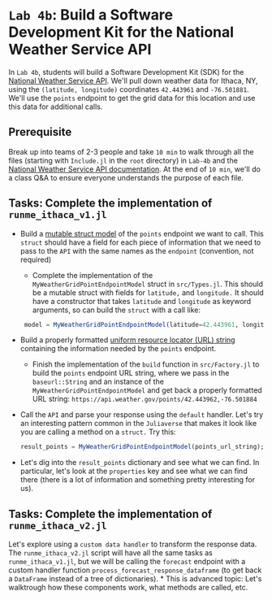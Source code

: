 # `Lab 4b`: Build a Software Development Kit for the National Weather Service API
In `Lab 4b`, students will build a Software Development Kit (SDK) for the [National Weather Service API](https://www.weather.gov/documentation/services-web-api). We'll pull down weather data for Ithaca, NY, using the `(latitude, longitude)` coordinates `42.443961` and `-76.501881`. We'll use the `points` endpoint to get the grid data for this location and use this data for additional calls. 

## Prerequisite 
Break up into teams of 2-3 people and take `10 min` to walk through all the files (starting with `Include.jl` in the `root` directory) in `Lab-4b` and the [National Weather Service API documentation](https://www.weather.gov/documentation/services-web-api). At the end of `10 min`, we'll do a class Q&A to ensure everyone understands the purpose of each file.

## Tasks: Complete the implementation of `runme_ithaca_v1.jl`

* Build a [mutable struct model](https://docs.julialang.org/en/v1/manual/types/#Composite-Types) of the `points` endpoint we want to call. This `struct` should have a field for each piece of information that we need to pass to the `API` with the same names as the `endpoint` (convention, not required)
    * Complete the implementation of the `MyWeatherGridPointEndpointModel` struct in `src/Types.jl`. This should be a mutable struct with fields for `latitude,` and `longitude.` It should have a constructor that takes `latitude` and `longitude` as keyword arguments, so can build the `struct` with a call like:
    
    ```julia
     model = MyWeatherGridPointEndpointModel(latitude=42.443961, longitude=-76.501881)
     ```

* Build a properly formatted [uniform resource locator (URL) string](https://en.wikipedia.org/wiki/URL) containing the information needed by the `points` endpoint.
    * Finish the implementation of the `build` function in `src/Factory.jl` to build the `points` endpoint URL string, where we pass in the `baseurl::String` and an instance of the `MyWeatherGridPointEndpointModel` and get back a properly formatted URL string: `https://api.weather.gov/points/42.443962,-76.501884`

* Call the `API` and parse your response using the `default` handler. Let's try an interesting pattern common in the `Juliaverse` that makes it look like you are calling a method on a `struct.` Try this:
    
    ```julia
    result_points = MyWeatherGridPointEndpointModel(points_url_string);
    ```

* Let's dig into the `result_points` dictionary and see what we can find. In particular, let's look at the `properties` key and see what we can find there (there is a lot of information and something pretty interesting for us).

## Tasks: Complete the implementation of `runme_ithaca_v2.jl`
Let's explore using a `custom data handler` to transform the response data. The `runme_ithaca_v2.jl` script will have all the same tasks as `runme_ithaca_v1.jl`, but we will be calling the `forecast` endpoint with a custom handler function `process_forecast_response_dataframe` (to get back a `DataFrame` instead of a tree of dictionaries).
    * This is advanced topic: Let's walktrough how these components work, what methods are called, etc.

